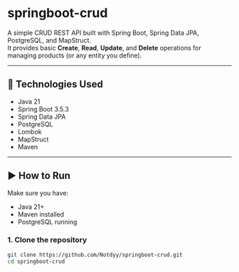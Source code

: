 # springboot-crud

A simple CRUD REST API built with Spring Boot, Spring Data JPA, PostgreSQL, and MapStruct.  
It provides basic **Create**, **Read**, **Update**, and **Delete** operations for managing products (or any entity you define).

---

## 🔧 Technologies Used

- Java 21
- Spring Boot 3.5.3
- Spring Data JPA
- PostgreSQL
- Lombok
- MapStruct
- Maven

---

## ▶️ How to Run

Make sure you have:
- Java 21+
- Maven installed
- PostgreSQL running

### 1. Clone the repository
```bash
git clone https://github.com/Notdyy/springboot-crud.git
cd springboot-crud

